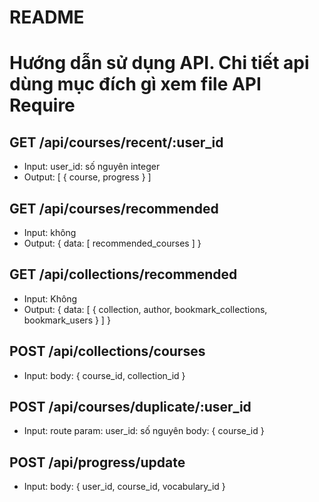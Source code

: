 # README

# Hướng dẫn sử dụng API. Chi tiết api dùng mục đích gì xem file API Require
## GET /api/courses/recent/:user_id
- Input: user_id: số nguyên integer
- Output: [
    {
        course,
        progress
    }
]

## GET /api/courses/recommended
- Input: không
- Output: {
    data: [ recommended_courses ]
}

## GET /api/collections/recommended
- Input: Không
- Output: {
    data: [
        {
            collection,
            author,
            bookmark_collections,
            bookmark_users
        }
    ]
}

## POST /api/collections/courses
- Input: body: {
    course_id,
    collection_id
}

## POST /api/courses/duplicate/:user_id
- Input: route param: user_id: số nguyên
        body: {
           course_id
        }

## POST /api/progress/update
- Input: body: {
    user_id,
    course_id,
    vocabulary_id
}